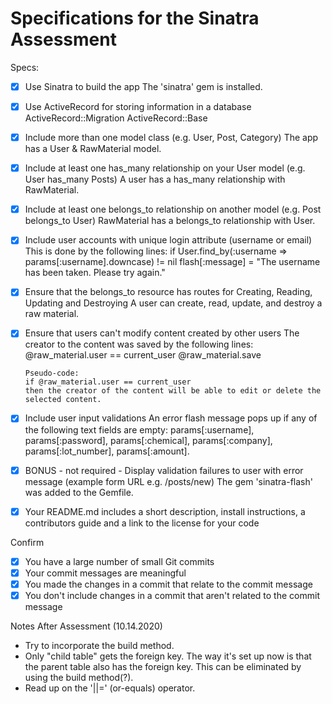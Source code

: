 # Specifications for the Sinatra Assessment

Specs:

- [x] Use Sinatra to build the app
      The 'sinatra' gem is installed.

- [x] Use ActiveRecord for storing information in a database
      ActiveRecord::Migration
      ActiveRecord::Base

- [x] Include more than one model class (e.g. User, Post, Category)
      The app has a User & RawMaterial model.

- [x] Include at least one has_many relationship on your User model (e.g. User has_many Posts)
      A user has a has_many relationship with RawMaterial.

- [x] Include at least one belongs_to relationship on another model (e.g. Post belongs_to User)
      RawMaterial has a belongs_to relationship with User.

- [x] Include user accounts with unique login attribute (username or email)
      This is done by the following lines:
      if User.find_by(:username => params[:username].downcase) != nil
      flash[:message] = "The username has been taken. Please try again."

- [x] Ensure that the belongs_to resource has routes for Creating, Reading, Updating and Destroying
      A user can create, read, update, and destroy a raw material.

- [x] Ensure that users can't modify content created by other users
      The creator to the content was saved by the following lines:
      @raw_material.user == current_user
      @raw_material.save

      Pseudo-code:
      if @raw_material.user == current_user
      then the creator of the content will be able to edit or delete the selected content.

- [x] Include user input validations
      An error flash message pops up if any of the following text fields are empty:
      params[:username], params[:password],
      params[:chemical], params[:company], params[:lot_number], params[:amount].

- [x] BONUS - not required - Display validation failures to user with error message (example form URL e.g. /posts/new)
      The gem 'sinatra-flash' was added to the Gemfile.

- [x] Your README.md includes a short description, install instructions, a contributors guide and a link to the license for your code

Confirm
- [x] You have a large number of small Git commits
- [x] Your commit messages are meaningful
- [x] You made the changes in a commit that relate to the commit message
- [x] You don't include changes in a commit that aren't related to the commit message

Notes After Assessment (10.14.2020)
- Try to incorporate the build method.
- Only "child table" gets the foreign key. The way it's set up now is that the parent table also has the foreign key. This can be eliminated by using the build method(?).
- Read up on the '||=' (or-equals) operator.